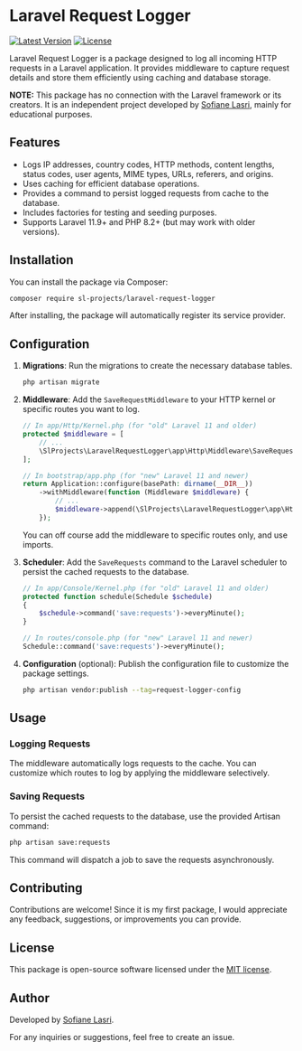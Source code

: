 # Laravel Request Logger

[![Latest Version](https://img.shields.io/github/v/release/SofianeLasri/laravel-request-logger)](https://github.com/SofianeLasri/laravel-request-logger/releases)
[![License](https://img.shields.io/github/license/SofianeLasri/laravel-request-logger)](LICENSE)

Laravel Request Logger is a package designed to log all incoming HTTP requests in a Laravel application. It provides
middleware to capture request details and store them efficiently using caching and database storage.

**NOTE:** This package has no connection with the Laravel framework or its creators. It is an independent project
developed by [Sofiane Lasri](https://sofianelasri.fr), mainly for educational purposes.

## Features

- Logs IP addresses, country codes, HTTP methods, content lengths, status codes, user agents, MIME types, URLs,
  referers, and origins.
- Uses caching for efficient database operations.
- Provides a command to persist logged requests from cache to the database.
- Includes factories for testing and seeding purposes.
- Supports Laravel 11.9+ and PHP 8.2+ (but may work with older versions).

## Installation

You can install the package via Composer:

```bash
composer require sl-projects/laravel-request-logger
```

After installing, the package will automatically register its service provider.

## Configuration

1. **Migrations**: Run the migrations to create the necessary database tables.

    ```bash
    php artisan migrate
    ```

2. **Middleware**: Add the `SaveRequestMiddleware` to your HTTP kernel or specific routes you want to log.

    ```php
    // In app/Http/Kernel.php (for "old" Laravel 11 and older)
    protected $middleware = [
        // ...
        \SlProjects\LaravelRequestLogger\app\Http\Middleware\SaveRequestMiddleware::class,
    ];
   
    // In bootstrap/app.php (for "new" Laravel 11 and newer)
    return Application::configure(basePath: dirname(__DIR__))
        ->withMiddleware(function (Middleware $middleware) {
            // ...
            $middleware->append(\SlProjects\LaravelRequestLogger\app\Http\Middleware\SaveRequestMiddleware::class);
        });
    ```
   You can off course add the middleware to specific routes only, and use imports.


3. **Scheduler**: Add the `SaveRequests` command to the Laravel scheduler to persist the cached requests to the
   database.

    ```php
    // In app/Console/Kernel.php (for "old" Laravel 11 and older)
    protected function schedule(Schedule $schedule)
    {
        $schedule->command('save:requests')->everyMinute();
    }
   
    // In routes/console.php (for "new" Laravel 11 and newer)
    Schedule::command('save:requests')->everyMinute();
    ```

4. **Configuration** (optional): Publish the configuration file to customize the package settings.

    ```bash
    php artisan vendor:publish --tag=request-logger-config
    ```

## Usage

### Logging Requests

The middleware automatically logs requests to the cache. You can customize which routes to log by applying the
middleware selectively.

### Saving Requests

To persist the cached requests to the database, use the provided Artisan command:

```bash
php artisan save:requests
```

This command will dispatch a job to save the requests asynchronously.

## Contributing

Contributions are welcome! Since it is my first package, I would appreciate any feedback, suggestions, or improvements
you can provide.

## License

This package is open-source software licensed under the [MIT license](LICENSE).

## Author

Developed by [Sofiane Lasri](https://sofianelasri.fr).

For any inquiries or suggestions, feel free to create an issue.